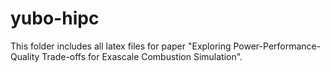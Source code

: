 # yubo-hipc
This folder includes all latex files for paper "Exploring Power-Performance-Quality Trade-offs for Exascale Combustion Simulation".
